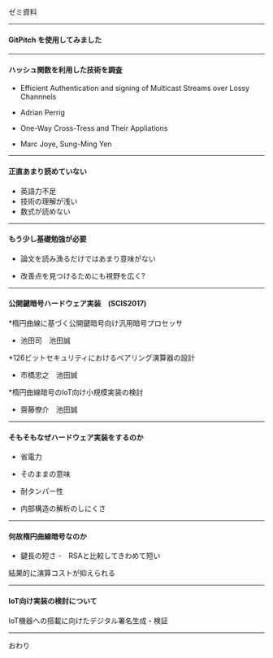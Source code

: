 ゼミ資料

---

#### **GitPitch** を使用してみました

---

#### ハッシュ関数を利用した技術を調査

* Efficient Authentication and signing of Multicast Streams over Lossy Channnels
 - Adrian Perrig 

* One-Way Cross-Tress and Their Appliations
 - Marc Joye, Sung-Ming Yen

---

#### 正直あまり読めていない

* 英語力不足
* 技術の理解が浅い
* 数式が読めない

---

#### もう少し基礎勉強が必要

* 論文を読み漁るだけではあまり意味がない

* 改善点を見つけるためにも視野を広く?

---

#### 公開鍵暗号ハードウェア実装　(SCIS2017)

*楕円曲線に基づく公開鍵暗号向け汎用暗号プロセッサ
 - 池田司　池田誠

*126ビットセキュリティにおけるペアリング演算器の設計
 - 市橋忠之　池田誠

*楕円曲線暗号のIoT向け小規模実装の検討
 - 齋藤僚介　池田誠

---

#### そもそもなぜハードウェア実装をするのか

* 省電力
 - そのままの意味

* 耐タンパー性
 - 内部構造の解析のしにくさ

---

#### 何故楕円曲線暗号なのか

* 鍵長の短さ
 -　RSAと比較してきわめて短い

結果的に演算コストが抑えられる

---

#### IoT向け実装の検討について

IoT機器への搭載に向けたデジタル署名生成・検証

---


おわり